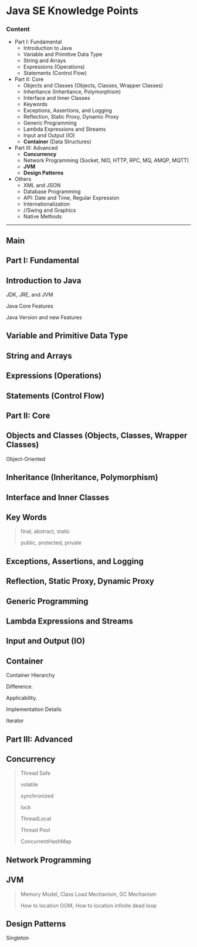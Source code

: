 # Java SE Knowledge Points

### Content

- Part I: Fundamental
  - Introduction to Java
  - Variable and Primitive Data Type
  - String and Arrays
  - Expressions (Operations)
  - Statements (Control Flow)
- Part II: Core
  - Objects and Classes (Objects, Classes, Wrapper Classes)
  - Inheritance (Inheritance, Polymorphism)
  - Interface and Inner Classes
  - Keywords
  - Exceptions, Assertions, and Logging
  - Reflection, Static Proxy, Dynamic Proxy
  - Generic Programming
  - Lambda Expressions and Streams
  - Input and Output (IO)
  - **Container** (Data Structures)
- Part III: Advanced
  - **Concurrency**
  - Network Programming (Socket, NIO, HTTP, RPC, MQ, AMQP, MQTT)
  - **JVM**
  - **Design Patterns**
- Others
  - XML and JSON
  - Database Programming
  - API: Date and Time, Regular Expression
  - Internationalization
  - //Swing and Graphics
  - Native Methods

---

## Main

## Part I: Fundamental

## Introduction to Java

JDK, JRE, and JVM

Java Core Features

Java Version and new Features

## Variable and Primitive Data Type

## String and Arrays

## Expressions (Operations)

## Statements (Control Flow)

## Part II: Core

## Objects and Classes (Objects, Classes, Wrapper Classes)

Object-Oriented

## Inheritance (Inheritance, Polymorphism)

## Interface and Inner Classes

## Key Words

> final, abstract, static
>
> public, protected, private

## Exceptions, Assertions, and Logging

## Reflection, Static Proxy, Dynamic Proxy

## Generic Programming

## Lambda Expressions and Streams

## Input and Output (IO)

## Container

Container Hierarchy

Difference. 

Applicability. 

Implementation Details

Iterator

## Part III: Advanced

## Concurrency

> Thread Safe
>
> volatile
>
> synchronized
>
> lock
>
> ThreadLocal
>
> Thread Pool
>
> ConcurrentHashMap

## Network Programming

## JVM

> Memory Model, Class Load Mechanism, GC Mechanism
>
> How to location OOM, How to location infinite dead loop

## Design Patterns

Singleton